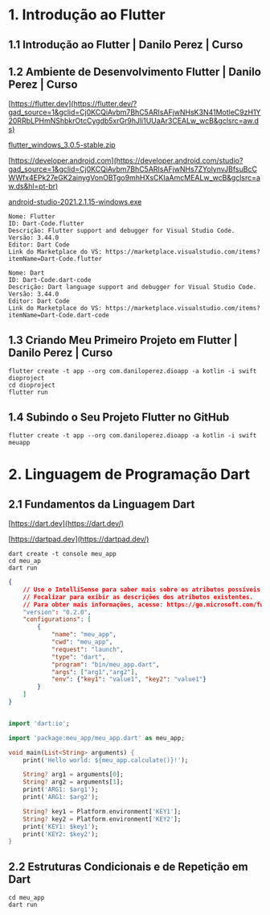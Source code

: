 # 1. Introdução ao Flutter

## 1.1 Introdução ao Flutter | Danilo Perez | Curso

## 1.2 Ambiente de Desenvolvimento Flutter | Danilo Perez | Curso

[https://flutter.dev](https://flutter.dev/?gad_source=1&gclid=Cj0KCQiAvbm7BhC5ARIsAFjwNHsK3N41MotleC9zH1Y20RRbLPHmNShbkrOtcCygdb5xrGr9hJli1UUaAr3CEALw_wcB&gclsrc=aw.ds)

[flutter_windows_3.0.5-stable.zip](https://storage.googleapis.com/flutter_infra_release/releases/stable/windows/flutter_windows_3.0.5-stable.zip)

[https://developer.android.com](https://developer.android.com/studio?gad_source=1&gclid=Cj0KCQiAvbm7BhC5ARIsAFjwNHs7ZYolynvJBfsuBcCWWfx4EPk27eGK2ainygVonOBTgo9mhHXsCKIaAmcMEALw_wcB&gclsrc=aw.ds&hl=pt-br)

[android-studio-2021.2.1.15-windows.exe](https://redirector.gvt1.com/edgedl/android/studio/install/2021.2.1.15/android-studio-2021.2.1.15-windows.exe)

```
Nome: Flutter
ID: Dart-Code.flutter
Descrição: Flutter support and debugger for Visual Studio Code.
Versão: 3.44.0
Editor: Dart Code
Link do Marketplace do VS: https://marketplace.visualstudio.com/items?itemName=Dart-Code.flutter
```

```
Nome: Dart
ID: Dart-Code.dart-code
Descrição: Dart language support and debugger for Visual Studio Code.
Versão: 3.44.0
Editor: Dart Code
Link do Marketplace do VS: https://marketplace.visualstudio.com/items?itemName=Dart-Code.dart-code
```

## 1.3 Criando Meu Primeiro Projeto em Flutter | Danilo Perez | Curso

```
flutter create -t app --org com.daniloperez.dioapp -a kotlin -i swift dioproject
cd dioproject
flutter run
```

## 1.4 Subindo o Seu Projeto Flutter no GitHub

```
flutter create -t app --org com.daniloperez.dioapp -a kotlin -i swift meuapp
```

# 2. Linguagem de Programação Dart

## 2.1 Fundamentos da Linguagem Dart

[https://dart.dev](https://dart.dev/)

[https://dartpad.dev](https://dartpad.dev/)

```
dart create -t console meu_app
cd meu_ap
dart run
```

```json D:\GitHub\dio\.vscode\launch.json
{
    // Use o IntelliSense para saber mais sobre os atributos possíveis.
    // Focalizar para exibir as descrições dos atributos existentes.
    // Para obter mais informações, acesse: https://go.microsoft.com/fwlink/?linkid=830387
    "version": "0.2.0",
    "configurations": [
        {
            "name": "meu_app",
            "cwd": "meu_app",
            "request": "launch",
            "type": "dart",
            "program": "bin/meu_app.dart",
            "args": ["arg1","arg2"],
            "env": {"key1": "value1", "key2": "value1"}
        }
    ]
}
```

```dart D:\GitHub\dio\meu_app\bin\meu_app.dart

import 'dart:io';

import 'package:meu_app/meu_app.dart' as meu_app;

void main(List<String> arguments) {
    print('Hello world: ${meu_app.calculate()}!');

    String? arg1 = arguments[0];
    String? arg2 = arguments[1];
    print('ARG1: $arg1');
    print('ARG1: $arg2');

    String? key1 = Platform.environment['KEY1'];
    String? key2 = Platform.environment['KEY2'];
    print('KEY1: $key1');
    print('KEY2: $key2');
}
```

## 2.2 Estruturas Condicionais e de Repetição em Dart

```
cd meu_app
dart run
```
